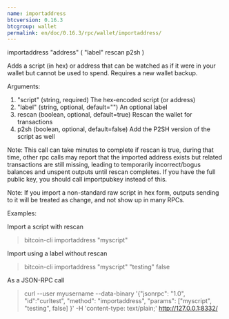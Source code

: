 ```yaml
---
name: importaddress
btcversion: 0.16.3
btcgroup: wallet
permalink: en/doc/0.16.3/rpc/wallet/importaddress/
---
```


importaddress "address" ( "label" rescan p2sh )

Adds a script (in hex) or address that can be watched as if it were in your wallet but cannot be used to spend. Requires a new wallet backup.

Arguments:
1. "script"           (string, required) The hex-encoded script (or address)
2. "label"            (string, optional, default="") An optional label
3. rescan               (boolean, optional, default=true) Rescan the wallet for transactions
4. p2sh                 (boolean, optional, default=false) Add the P2SH version of the script as well

Note: This call can take minutes to complete if rescan is true, during that time, other rpc calls
may report that the imported address exists but related transactions are still missing, leading to temporarily incorrect/bogus balances and unspent outputs until rescan completes.
If you have the full public key, you should call importpubkey instead of this.

Note: If you import a non-standard raw script in hex form, outputs sending to it will be treated
as change, and not show up in many RPCs.

Examples:

Import a script with rescan
> bitcoin-cli importaddress "myscript"

Import using a label without rescan
> bitcoin-cli importaddress "myscript" "testing" false

As a JSON-RPC call
> curl --user myusername --data-binary '{"jsonrpc": "1.0", "id":"curltest", "method": "importaddress", "params": ["myscript", "testing", false] }' -H 'content-type: text/plain;' http://127.0.0.1:8332/


